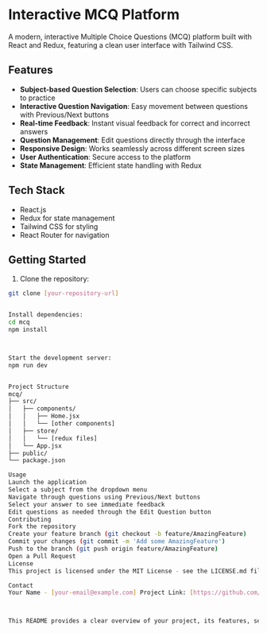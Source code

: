 # Interactive MCQ Platform

A modern, interactive Multiple Choice Questions (MCQ) platform built with React and Redux, featuring a clean user interface with Tailwind CSS.

## Features

- **Subject-based Question Selection**: Users can choose specific subjects to practice
- **Interactive Question Navigation**: Easy movement between questions with Previous/Next buttons
- **Real-time Feedback**: Instant visual feedback for correct and incorrect answers
- **Question Management**: Edit questions directly through the interface
- **Responsive Design**: Works seamlessly across different screen sizes
- **User Authentication**: Secure access to the platform
- **State Management**: Efficient state handling with Redux

## Tech Stack

- React.js
- Redux for state management
- Tailwind CSS for styling
- React Router for navigation

## Getting Started

1. Clone the repository:
```bash
git clone [your-repository-url]


Install dependencies:
cd mcq
npm install



Start the development server:
npm run dev


Project Structure
mcq/
├── src/
│   ├── components/
│   │   ├── Home.jsx
│   │   └── [other components]
│   ├── store/
│   │   └── [redux files]
│   └── App.jsx
├── public/
└── package.json

Usage
Launch the application
Select a subject from the dropdown menu
Navigate through questions using Previous/Next buttons
Select your answer to see immediate feedback
Edit questions as needed through the Edit Question button
Contributing
Fork the repository
Create your feature branch (git checkout -b feature/AmazingFeature)
Commit your changes (git commit -m 'Add some AmazingFeature')
Push to the branch (git push origin feature/AmazingFeature)
Open a Pull Request
License
This project is licensed under the MIT License - see the LICENSE.md file for details

Contact
Your Name - [your-email@example.com] Project Link: [https://github.com/yourusername/mcq]



This README provides a clear overview of your project, its features, setup instructions, and contribution guidelines. Feel free to customize it further based on your specific needs!
